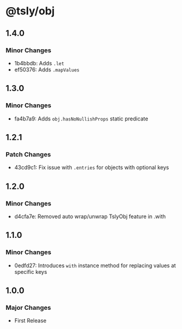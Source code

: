# @tsly/obj

## 1.4.0

### Minor Changes

- 1b4bbdb: Adds `.let`
- ef50376: Adds `.mapValues`

## 1.3.0

### Minor Changes

- fa4b7a9: Adds `obj.hasNoNullishProps` static predicate

## 1.2.1

### Patch Changes

- 43cd9c1: Fix issue with `.entries` for objects with optional keys

## 1.2.0

### Minor Changes

- d4cfa7e: Removed auto wrap/unwrap TslyObj feature in .with

## 1.1.0

### Minor Changes

- 0edfd27: Introduces `with` instance method for replacing values at specific keys

## 1.0.0

### Major Changes

- First Release
